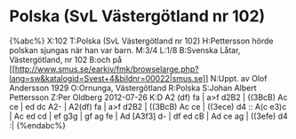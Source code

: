 # Polska (SvL Västergötland nr 102)

{%abc%}
X:102
T:Polska (SvL Västergötland nr 102)
H:Pettersson hörde polskan sjungas när han var barn.
M:3/4
L:1/8
B:Svenska Låtar, Västergötland, nr 102
B:och på [[http://www.smus.se/earkiv/fmk/browselarge.php?lang=sw&katalogid=Svest+4&bildnr=00022|smus.se]]
N:Uppt. av Olof Andersson 1929
O:Ornunga, Västergötland
R:Polska
S:Johan Albert Pettersson
Z:Per Oldberg 2012-07-26
K:D
A2 (df) fa | a>f d2B2 | ((3BcB) Ac ce | ed dc A2- | A2(df) fa | 
a>f d2B2 | ((3BcB) Ac ce | ((3ece) d4 :: A(c e3)c | Ac ed cd | 
ef g3g | gf ag fe | Ad [A3f3] d- | df ed cB | Ad ce ag | ((3efe) d4 :| 
{%endabc%}
